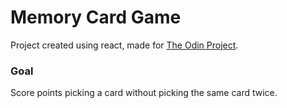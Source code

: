 # Memory Card Game

Project created using react, made for [The Odin Project](https://www.theodinproject.com/courses/javascript/lessons/memory-card).

### Goal
Score points picking a card without picking the same card twice.
